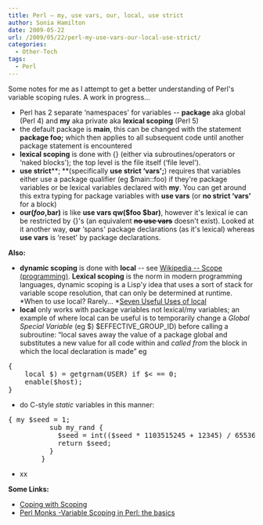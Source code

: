 ```yaml
---
title: Perl – my, use vars, our, local, use strict
author: Sonia Hamilton
date: 2009-05-22
url: /2009/05/22/perl-my-use-vars-our-local-use-strict/
categories:
  - Other-Tech
tags:
  - Perl
---
```

Some notes for me as I attempt to get a better understanding of Perl's variable scoping rules. A work in progress&#8230;

<!--more-->

  * Perl has 2 separate &#8216;namespaces' for variables -- **package** aka global (Perl 4) and **my** aka private aka **lexical scoping** (Perl 5)
  * the default package is **main**, this can be changed with the statement **package foo;** which then applies to all subsequent code until another package statement is encountered
  * **lexical scoping** is done with {} (either via subroutines/operators or &#8216;naked blocks'); the top level is the file itself (&#8216;file level').
  * **use strict****; **(specifically **use strict &#8216;vars';**) requires that variables either use a package qualifier (eg $main::foo) if they're package variables or be lexical variables declared with **my**. You can get around this extra typing for package variables with **use vars** (or **no strict &#8216;vars'** for a block)
  * **our($foo,$bar)** is like **use vars qw($foo $bar)**, however it's lexical ie can be restricted by {}'s (an equivalent <span style="text-decoration:line-through;"><strong>no use vars</strong></span> doesn't exist). Looked at it another way, **our** &#8216;spans' package declarations (as it's lexical) whereas **use vars** is &#8216;reset' by package declarations.

**Also:**

  * **dynamic scoping** is done with **local** -- see [Wikipedia -- Scope (programming)][1]. **Lexical scoping** is the norm in modern programming languages, dynamic scoping is a Lisp'y idea that uses a sort of stack for variable scope resolution, that can only be determined at runtime.  *When to use local? Rarely&#8230; *[Seven Useful Uses of local][2]
  * **local** only works with package variables not lexical/my variables; an example of where local can be useful is to temporarily change a *Global Special Variable* (eg $) $EFFECTIVE\_GROUP\_ID) before calling a subroutine: &#8220;local saves away the value of a package global and substitutes a new value for all code within and *called from* the block in which the local declaration is made&#8221; eg

<pre>{
    local $) = getgrnam(USER) if $&lt; == 0;
    enable($host);
}</pre>

  * do C-style *static* variables in this manner:

<pre>{ my $seed = 1;
          sub my_rand {
            $seed = int(($seed * 1103515245 + 12345) / 65536) % 32768;
            return $seed;
          }
        }</pre>

  * xx

**Some Links:**

  * [Coping with Scoping][3]
  * [Perl Monks -Variable Scoping in Perl: the basics][4]

 [1]: http://en.wikipedia.org/wiki/Scope_(programming)#Dynamic_scoping
 [2]: http://perl.plover.com/local.html
 [3]: http://perl.plover.com/FAQs/Namespaces.html
 [4]: http://www.perlmonks.org/?node_id=66677
